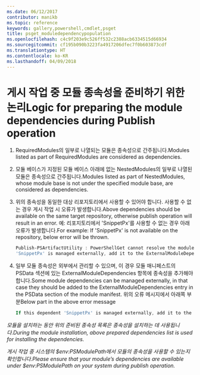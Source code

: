 ```yaml
---
ms.date: 06/12/2017
contributor: manikb
ms.topic: reference
keywords: gallery,powershell,cmdlet,psget
title: psget_moduledependencypopulation
ms.openlocfilehash: c4c9f203e9c526ff532c2388acb6334515d66934
ms.sourcegitcommit: cf195b090b3223fa4917206dfec7f0b603873cdf
ms.translationtype: HT
ms.contentlocale: ko-KR
ms.lasthandoff: 04/09/2018
---
```

# <a name="logic-for-preparing-the-module-dependencies-during-publish-operation"></a><span data-ttu-id="f16d7-103">게시 작업 중 모듈 종속성을 준비하기 위한 논리</span><span class="sxs-lookup"><span data-stu-id="f16d7-103">Logic for preparing the module dependencies during Publish operation</span></span>
1.  <span data-ttu-id="f16d7-104">RequiredModules의 일부로 나열되는 모듈은 종속성으로 간주됩니다.</span><span class="sxs-lookup"><span data-stu-id="f16d7-104">Modules listed as part of RequiredModules are considered as dependencies.</span></span>
2.  <span data-ttu-id="f16d7-105">모듈 베이스가 지정된 모듈 베이스 아래에 없는 NestedModules의 일부로 나열된 모듈은 종속성으로 간주됩니다.</span><span class="sxs-lookup"><span data-stu-id="f16d7-105">Modules listed as part of NestedModules, whose module base is not under the specified module base, are considered as dependencies.</span></span>

3.  <span data-ttu-id="f16d7-106">위의 종속성을 동일한 대상 리포지토리에서 사용할 수 있어야 합니다. 사용할 수 없는 경우 게시 작업 시 오류가 발생합니다.</span><span class="sxs-lookup"><span data-stu-id="f16d7-106">Above dependencies should be available on the same target repository, otherwise publish operation will result in an error.</span></span>
    <span data-ttu-id="f16d7-107">예: 리포지토리에서 'SnippetPx'를 사용할 수 없는 경우 아래 오류가 발생합니다.</span><span class="sxs-lookup"><span data-stu-id="f16d7-107">For example: If 'SnippetPx' is not available on the repository, below error will be thrown.</span></span>
    ```powershell
    Publish-PSArtifactUtility : PowerShellGet cannot resolve the module dependency 'SnippetPx' of the module 'TypePx' on the repository 'LocalRepo'. Verify that the dependent module 'SnippetPx' is available in the repository 'LocalRepo'. If this dependent
    'SnippetPx' is managed externally, add it to the ExternalModuleDependencies entry in the PSData section of the module manifest.
    ```
4.  <span data-ttu-id="f16d7-108">일부 모듈 종속성은 외부에서 관리할 수 있으며, 이 경우 모듈 매니페스트의 PSData 섹션에 있는 ExternalModuleDependencies 항목에 종속성을 추가해야 합니다.</span><span class="sxs-lookup"><span data-stu-id="f16d7-108">Some module dependencies can be managed externally, in that case they should be added to the ExternalModuleDependencies entry in the PSData section of the module manifest.</span></span>
    <span data-ttu-id="f16d7-109">위의 오류 메시지에서 아래쪽 부분</span><span class="sxs-lookup"><span data-stu-id="f16d7-109">Below part in the above error message</span></span>
    ```powershell
    If this dependent 'SnippetPx' is managed externally, add it to the ExternalModuleDependencies entry in the PSData section of the module manifest.
    ```

<span data-ttu-id="f16d7-110">*모듈을 설치하는 동안 위의 준비된 종속성 목록은 종속성을 설치하는 데 사용됩니다.*</span><span class="sxs-lookup"><span data-stu-id="f16d7-110">*During the module installation, above prepared dependencies list is used for installing the dependencies.*</span></span>

<span data-ttu-id="f16d7-111">*게시 작업 중 시스템의 $env:PSModulePath에서 모듈의 종속성을 사용할 수 있는지 확인합니다.*</span><span class="sxs-lookup"><span data-stu-id="f16d7-111">*Please ensure that your module’s dependencies are available under $env:PSModulePath on your system during publish operation.*</span></span>
